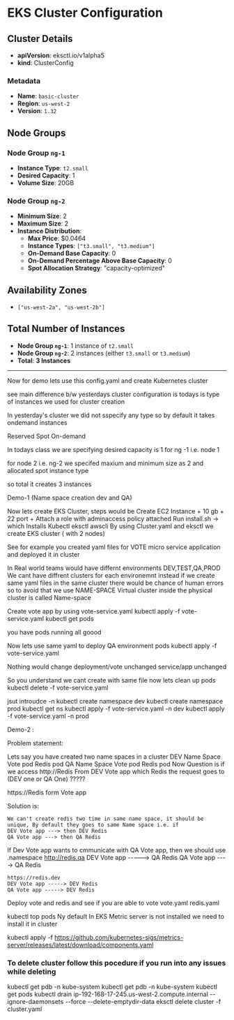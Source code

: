 # EKS Cluster Configuration

## Cluster Details
- **apiVersion**: eksctl.io/v1alpha5
- **kind**: ClusterConfig

### Metadata
- **Name**: `basic-cluster`
- **Region**: `us-west-2`
- **Version**: `1.32`

## Node Groups

### Node Group `ng-1`
- **Instance Type**: `t2.small`
- **Desired Capacity**: 1
- **Volume Size**: 20GB

### Node Group `ng-2`
- **Minimum Size**: 2
- **Maximum Size**: 2
- **Instance Distribution**:
  - **Max Price**: $0.0464
  - **Instance Types**: `["t3.small", "t3.medium"]`
  - **On-Demand Base Capacity**: 0
  - **On-Demand Percentage Above Base Capacity**: 0
  - **Spot Allocation Strategy**: "capacity-optimized"

## Availability Zones
- `["us-west-2a", "us-west-2b"]`

## Total Number of Instances
- **Node Group `ng-1`**: 1 instance of `t2.small`
- **Node Group `ng-2`**: 2 instances (either `t3.small` or `t3.medium`)
- **Total**: **3 Instances**

---


Now for demo lets use this config.yaml and create Kubernetes cluster

see main difference b/w yesterdays cluster configuration is todays is type of instances we used for cluster creation

In yesterday's cluster we did not sspecify any type so by default it takes ondemand instances

Reserved
Spot
On-demand

In todays class we are specifying desired capacity is 1 for ng -1 i.e. node 1

for node 2 i.e. ng-2 we specifed maxium and minimum size as 2 and allocated spot instance type 

so total it creates 3 instances 

Demo-1 (Name space creation dev and QA)

Now lets create EKS Cluster, steps would be
    Create EC2 Instance + 10 gb + 22 port + Attach a role with adminaccess policy attached
        Run install.sh  -> which Installs
            Kubectl
            eksctl
            awscli
    By using Cluster.yaml and eksctl we create EKS cluster ( with 2 nodes)


See for example you created yaml files for VOTE micro service application and deployed it in cluster

In Real world teams would have differnt environments DEV,TEST,QA,PROD
We cant have diffrent clusters for each environemnt
instead if we create same yaml files in the same cluster there would be chance of human errors
so to avoid that we use NAME-SPACE
Virtual cluster inside the physical cluster is called Name-space

Create vote app by using vote-service.yaml
kubectl apply -f vote-service.yaml
kubectl get pods

you have pods running all goood

Now lets use same yaml to deploy QA environment pods
kubectl apply -f vote-service.yaml

Nothing would change
deployment/vote unchanged
service/app unchanged


So you understand we cant create with same file now lets clean up pods
kubectl delete -f vote-service.yaml

jsut introudce -n
kubectl create namespace dev
kubectl create namespace prod
kubectl get ns
kubectl apply -f vote-service.yaml -n dev
kubectl apply -f vote-service.yaml -n prod


Demo-2 :

Problem statement:

  Lets say you have created two name spaces in a cluster
    DEV Name Space
      Vote pod
      Redis pod
    QA Name Space
      Vote pod
      Redis pod
  Now Question is if we access http://Redis From DEV Vote app which Redis the request goes to (DEV one or QA One) ?????

  https://Redis  form Vote app

  Solution is:

    We can't create redis two time in same name space, it should be unique, By default they goes to same Name space i.e. if 
    DEV Vote app ---> then DEV Redis
    QA Vote app ---> then QA Redis
If Dev Vote app wants to cmmunicate with QA Vote app, then we should use .namespace
    http://redis.qa
    DEV Vote app -----> QA Redis
    QA Vote app ----> QA Redis

    https://redis.dev
    DEV Vote app -----> DEV Redis
    QA Vote app -----> DEV Redis


Deploy vote and redis and see if you are able to vote
vote.yaml
redis.yaml

kubectl top pods
Ny default In EKS Metric server is not installed we need to install it in cluster

kubectl apply -f https://github.com/kubernetes-sigs/metrics-server/releases/latest/download/components.yaml










### To delete cluster follow this pocedure if you run into any issues while deleting ####
kubectl get pdb -n kube-system
kubectl get pdb -n kube-system
kubectl get pods
kubectl drain ip-192-168-17-245.us-west-2.compute.internal --ignore-daemonsets --force --delete-emptydir-data
eksctl delete cluster -f cluster.yaml


